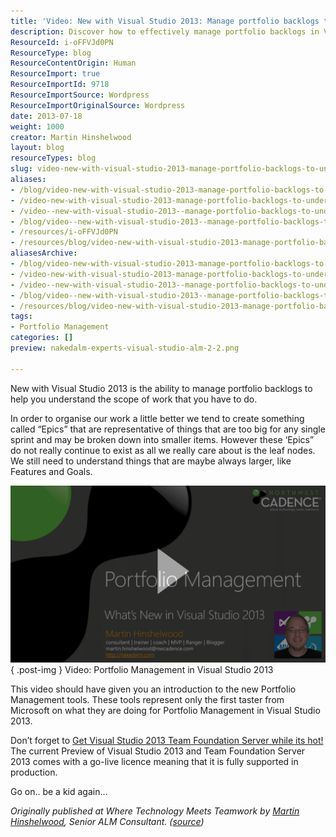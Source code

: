 ```yaml
---
title: 'Video: New with Visual Studio 2013: Manage portfolio backlogs to understand the scope of work'
description: Discover how to effectively manage portfolio backlogs in Visual Studio 2013 to enhance your project scope understanding. Watch the video for insights!
ResourceId: i-oFFVJd0PN
ResourceType: blog
ResourceContentOrigin: Human
ResourceImport: true
ResourceImportId: 9718
ResourceImportSource: Wordpress
ResourceImportOriginalSource: Wordpress
date: 2013-07-18
weight: 1000
creator: Martin Hinshelwood
layout: blog
resourceTypes: blog
slug: video-new-with-visual-studio-2013-manage-portfolio-backlogs-to-understand-the-scope-of-work
aliases:
- /blog/video-new-with-visual-studio-2013-manage-portfolio-backlogs-to-understand-the-scope-of-work
- /video-new-with-visual-studio-2013-manage-portfolio-backlogs-to-understand-the-scope-of-work
- /video--new-with-visual-studio-2013--manage-portfolio-backlogs-to-understand-the-scope-of-work
- /blog/video--new-with-visual-studio-2013--manage-portfolio-backlogs-to-understand-the-scope-of-work
- /resources/i-oFFVJd0PN
- /resources/blog/video-new-with-visual-studio-2013-manage-portfolio-backlogs-to-understand-the-scope-of-work
aliasesArchive:
- /blog/video-new-with-visual-studio-2013-manage-portfolio-backlogs-to-understand-the-scope-of-work
- /video-new-with-visual-studio-2013-manage-portfolio-backlogs-to-understand-the-scope-of-work
- /video--new-with-visual-studio-2013--manage-portfolio-backlogs-to-understand-the-scope-of-work
- /blog/video--new-with-visual-studio-2013--manage-portfolio-backlogs-to-understand-the-scope-of-work
- /resources/blog/video-new-with-visual-studio-2013-manage-portfolio-backlogs-to-understand-the-scope-of-work
tags:
- Portfolio Management
categories: []
preview: nakedalm-experts-visual-studio-alm-2-2.png

---
```

New with Visual Studio 2013 is the ability to manage portfolio backlogs to help you understand the scope of work that you have to do.

In order to organise our work a little better we tend to create something called “Epics” that are representative of things that are too big for any single sprint and may be broken down into smaller items. However these ‘Epics” do not really continue to exist as all we really care about is the leaf nodes. We still need to understand things that are maybe always larger, like Features and Goals.

[![image](images/2013-Agile-Portfolio-Management-101-play-1-1.png "image")](http://www.screencast.com/t/T6oadOD4AJbh)  
{ .post-img }
Video: Portfolio Management in Visual Studio 2013

This video should have given you an introduction to the new Portfolio Management tools. These tools represent only the first taster from Microsoft on what they are doing for Portfolio Management in Visual Studio 2013.

Don’t forget to [Get Visual Studio 2013 Team Foundation Server while its hot!](http://nkdagility.com/get-visual-studio-2013-team-foundation-server-while-its-hot/) The current Preview of Visual Studio 2013 and Team Foundation Server 2013 comes with a go-live licence meaning that it is fully supported in production.

Go on.. be a kid again…

_Originally published at Where Technology Meets Teamwork by [Martin Hinshelwood](http://nkdagility.com/about), Senior ALM Consultant. ([source](http://blog.nwcadence.com/video-new-with-visual-studio-2013-manage-project-portfolios-to-understand-the-scope-of-work/))_
